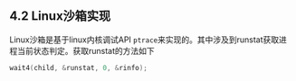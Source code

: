 ## 4.2 Linux沙箱实现

Linux沙箱是基于linux内核调试API `ptrace`来实现的。其中涉及到runstat获取进程当前状态判定。获取runstat的方法如下

```c
wait4(child, &runstat, 0, &rinfo);
```

